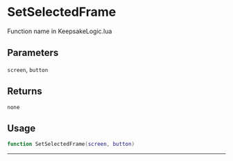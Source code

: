 # SetSelectedFrame
Function name in KeepsakeLogic.lua
## Parameters
`screen`, `button`
## Returns
`none`
## Usage
```lua
function SetSelectedFrame(screen, button)
```
---
